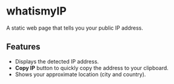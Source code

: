 # whatismyIP

A static web page that tells you your public IP address.

## Features

* Displays the detected IP address.
* **Copy IP** button to quickly copy the address to your clipboard.
* Shows your approximate location (city and country).
